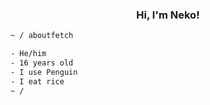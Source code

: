 
<samp><h3 align='center'>Hi, I'm Neko!</h3></samp>

```sh
~ / aboutfetch

- He/him
- 16 years old
- I use Penguin 
- I eat rice
~ / 
```
